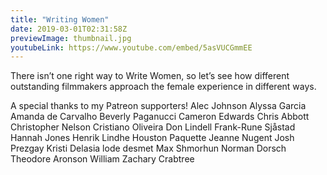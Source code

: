 ```yaml
---
title: "Writing Women"
date: 2019-03-01T02:31:58Z
previewImage: thumbnail.jpg
youtubeLink: https://www.youtube.com/embed/5asVUCGmmEE
---
```


There isn’t one right way to Write Women, so let’s see how different outstanding filmmakers approach the female experience in different ways.


A special thanks to my Patreon supporters!
Alec Johnson
Alyssa Garcia
Amanda de Carvalho
Beverly Paganucci
Cameron Edwards
Chris Abbott
Christopher Nelson
Cristiano Oliveira
Don Lindell
Frank-Rune Sjåstad
Hannah Jones
Henrik Lindhe
Houston Paquette
Jeanne Nugent
Josh Prezgay
Kristi Delasia
lode desmet
Max Shmorhun
Norman Dorsch
Theodore Aronson
William
Zachary Crabtree